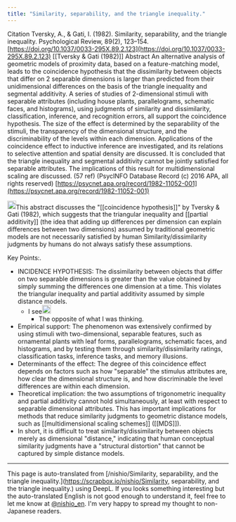 ```yaml
---
title: "Similarity, separability, and the triangle inequality."
---
```


Citation
Tversky, A., & Gati, I. (1982). Similarity, separability, and the triangle inequality. Psychological Review, 89(2), 123–154. [https://doi.org/10.1037/0033-295X.89.2.123](https://doi.org/10.1037/0033-295X.89.2.123)
[[Tversky & Gati (1982)]]
Abstract
An alternative analysis of geometric models of proximity data, based on a feature-matching model, leads to the coincidence hypothesis that the dissimilarity between objects that differ on 2 separable dimensions is larger than predicted from their unidimensional differences on the basis of the triangle inequality and segmental additivity. A series of studies of 2-dimensional stimuli with separable attributes (including house plants, parallelograms, schematic faces, and histograms), using judgments of similarity and dissimilarity, classification, inference, and recognition errors, all support the coincidence hypothesis. The size of the effect is determined by the separability of the stimuli, the transparency of the dimensional structure, and the discriminability of the levels within each dimension. Applications of the coincidence effect to inductive inference are investigated, and its relations to selective attention and spatial density are discussed. It is concluded that the triangle inequality and segmental additivity cannot be jointly satisfied for separable attributes. The implications of this result for multidimensional scaling are discussed. (57 ref) (PsycINFO Database Record (c) 2016 APA, all rights reserved)
[https://psycnet.apa.org/record/1982-11052-001](https://psycnet.apa.org/record/1982-11052-001)

<img src='https://scrapbox.io/api/pages/nishio-en/o1 Pro/icon' alt='o1 Pro.icon' height="19.5"/>This abstract discusses the "[[coincidence hypothesis]]" by Tversky & Gati (1982), which suggests that the triangular inequality and [[partial additivity]] (the idea that adding up differences per dimension can explain differences between two dimensions) assumed by traditional geometric models are not necessarily satisfied by human Similarity/dissimilarity judgments by humans do not always satisfy these assumptions.

Key Points:.
- INCIDENCE HYPOTHESIS: The dissimilarity between objects that differ on two separable dimensions is greater than the value obtained by simply summing the differences one dimension at a time. This violates the triangular inequality and partial additivity assumed by simple distance models.
    - I see<img src='https://scrapbox.io/api/pages/nishio-en/nishio/icon' alt='nishio.icon' height="19.5"/>
        - The opposite of what I was thinking.
- Empirical support: The phenomenon was extensively confirmed by using stimuli with two-dimensional, separable features, such as ornamental plants with leaf forms, parallelograms, schematic faces, and histograms, and by testing them through similarity/dissimilarity ratings, classification tasks, inference tasks, and memory illusions.
- Determinants of the effect: The degree of this coincidence effect depends on factors such as how "separable" the stimulus attributes are, how clear the dimensional structure is, and how discriminable the level differences are within each dimension.
- Theoretical implication: the two assumptions of trigonometric inequality and partial additivity cannot hold simultaneously, at least with respect to separable dimensional attributes. This has important implications for methods that reduce similarity judgments to geometric distance models, such as [[multidimensional scaling schemes]] ([[MDS]]).
- In short, it is difficult to treat similarity/dissimilarity between objects merely as dimensional "distance," indicating that human conceptual similarity judgments have a "structural distortion" that cannot be captured by simple distance models.

---
This page is auto-translated from [/nishio/Similarity, separability, and the triangle inequality.](https://scrapbox.io/nishio/Similarity, separability, and the triangle inequality.) using DeepL. If you looks something interesting but the auto-translated English is not good enough to understand it, feel free to let me know at [@nishio_en](https://twitter.com/nishio_en). I'm very happy to spread my thought to non-Japanese readers.